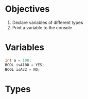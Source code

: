 # Objectives
1. Declare variables of different types
2. Print a variable to the console

# Variables

```objective-c
int a = 100;
BOOL isA100 = YES;
BOOL isA32 = NO;
```

# Types


